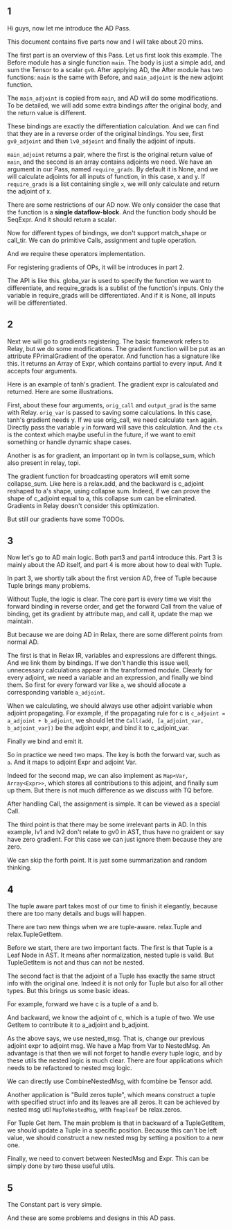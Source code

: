 ## 1

Hi guys, now let me introduce the AD Pass.

This document contains five parts now and I will take about 20 mins.

The first part is an overview of this Pass. Let us first look this example. The Before module has a single function `main`. The body is just a simple add, and sum the Tensor to a scalar `gv0`. After applying AD, the After module has two functions: `main` is the same with Before, and `main_adjoint` is the new adjoint function.

The `main_adjoint` is copied from `main`, and AD will do some modifications. To be detailed, we will add some extra bindings after the original body, and the return value is different.

These bindings are exactly the differentiation calculation. And we can find that they are in a reverse order of the original bindings. You see, first `gv0_adjoint` and then `lv0_adjoint` and finally the adjoint of inputs.

`main_adjoint` returns a pair, where the first is the original return value of `main`, and the second is an array contains adjoints we need. We have an argument in our Pass, named `require_grads`. By default it is None, and we will calculate adjoints for all inputs of function, in this case, x and y. If `require_grads` is a list containing single `x`, we will only calculate and return the adjoint of x.

There are some restrictions of our AD now. We only consider the case that the function is a **single dataflow-block**. And the function body should be SeqExpr. And it should return a scalar.

Now for different types of bindings, we don't support match_shape or call_tir. We can do primitive Calls, assignment and tuple operation.

And we require these operators implementation.

For registering gradients of OPs, it will be introduces in part 2.

The API is like this. globa_var is used to specify the function we want to differentiate, and require_grads is a sublist of the function's inputs. Only the variable in require_grads will be differentiated. And if it is None, all inputs will be differentiated.

## 2

Next we will go to gradients registering. The basic framework refers to Relay, but we do some modifications. The gradient function will be put as an attribute FPrimalGradient of the operator. And function has a signature like this. It returns an Array of Expr, which contains partial to every input. And it accepts four arguments.

Here is an example of tanh's gradient. The gradient expr is calculated and returned. Here are some illustrations.

First, about these four arguments, `orig_call` and `output_grad` is the same with Relay. `orig_var` is passed to  saving some calculations. In this case, tanh's gradient needs y. If we use orig_call, we need calculate `tanh` again. Directly pass the variable `y` in forward will save this calculation. And the `ctx` is the context which maybe useful in the future, if we want to emit something or handle dynamic shape cases.

Another is as for gradient, an important op in tvm is collapse_sum, which also present in relay, topi.

The gradient function for broadcasting operators will emit some collapse_sum. Like here is a relax.add, and the backward is c_adjoint reshaped to a's shape, using collapse sum. Indeed, if we can prove the shape of c_adjoint equal to a, this collapse sum can be eliminated. Gradients in Relay doesn't consider this optimization.

But still our gradients have some TODOs.

## 3

Now let's go to AD main logic. Both part3 and part4 introduce this. Part 3 is mainly about the AD itself, and part 4 is more about how to deal with Tuple.

In part 3, we shortly talk about the first version AD, free of Tuple because Tuple brings many problems.

Without Tuple, the logic is clear. The core part is every time we visit the forward binding in reverse order, and get the forward Call from the value of binding, get its gradient by attribute map, and call it, update the map we maintain.

But because we are doing AD in Relax, there are some different points from normal AD.

The first is that in Relax IR, variables and expressions are different things. And we link them by bindings. If we don't handle this issue well, unnecessary calculations appear in the transformed module. Clearly for every adjoint, we need a variable and an expression, and finally we bind them. So first for every forward var like `a`, we should allocate a corresponding variable `a_adjoint`.

When we calculating, we should always use other adjoint variable when adjoint propagating. For example, if the propagating rule for c is `c_adjoint = a_adjoint + b_adjoint`, we should let the `Call(add, [a_adjoint_var, b_adjoint_var])` be the adjoint expr, and bind it to c_adjoint_var.

Finally we bind and emit it.

So in practice we need two maps. The key is both the forward var, such as `a`. And it maps to adjoint Expr and adjoint Var.

Indeed for the second map, we can also implement as `Map<Var, Array<Expr>>`, which stores all contributions to this adjoint, and finally sum up them. But there is not much difference as we discuss with TQ before.

After handling Call, the assignment is simple. It can be viewed as a special Call.

The third point is that there may be some irrelevant parts in AD. In this example, lv1 and lv2 don't relate to gv0 in AST, thus have no graident or say have zero gradient. For this case we can just ignore them because they are zero.

We can skip the forth point. It is just some summarization and random thinking.

## 4

The tuple aware part takes most of our time to finish it elegantly, because there are too many details and bugs will happen.

There are two new things when we are tuple-aware. relax.Tuple and relax.TupleGetItem.

Before we start, there are two important facts. The first is that Tuple is a Leaf Node in AST. It means after normalization, nested tuple is valid. But TupleGetItem is not and thus can not be nested.

The second fact is that the adjoint of a Tuple has exactly the same struct info with the original one. Indeed it is not only for Tuple but  also for all other types. But this brings us some basic ideas.

For example, forward we have c is a tuple of a and b.

And backward, we know the adjoint of c, which is a tuple of two. We use GetItem to contribute it to a_adjoint and b_adjoint.

As the above says, we use nested_msg. That is, change our previous adjoint expr to adjoint msg. We have a Map from Var to NestedMsg<Expr>. An advantage is that then we will not forget to handle every tuple logic, and by these utils the nested logic is much clear. There are four applications which needs to be refactored to nested msg logic.

We can directly use CombineNestedMsg, with fcombine be Tensor add.

Another application is "Build zeros tuple", which means construct a tuple with specified struct info and its leaves are all zeros. It can be achieved by nested msg util `MapToNestedMsg`, with `fmapleaf` be relax.zeros.

For Tuple Get Item. The main problem is that in backward of a TupleGetItem, we should update a Tuple in a specific position. Because this can't be left value, we should construct a new nested msg by setting a position to a new one.

Finally, we need to convert between NestedMsg and Expr. This can be simply done by two these useful utils.

## 5

The Constant part is very simple.

And these are some problems and designs in this AD pass.